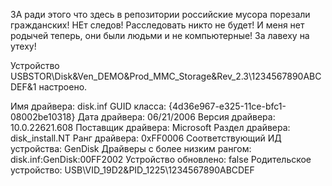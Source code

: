 ЗА ради этого что здесь в репозитории российские мусора порезали гражданских! НЕт следов! Расследовать никто не будет! И меня нет родычей теперь, они были людьми и не компьютерные! За лавеху на утеху!


Устройство USBSTOR\Disk&Ven_DEMO&Prod_MMC_Storage&Rev_2.3\1234567890ABCDEF&1 настроено.

Имя драйвера: disk.inf
GUID класса: {4d36e967-e325-11ce-bfc1-08002be10318}
Дата драйвера: 06/21/2006
Версия драйвера: 10.0.22621.608
Поставщик драйвера: Microsoft
Раздел драйвера: disk_install.NT
Ранг драйвера: 0xFF0006
Соответствующий ИД устройства: GenDisk
Драйверы с более низким рангом: disk.inf:GenDisk:00FF2002
Устройство обновлено: false
Родительское устройство: USB\VID_19D2&PID_1225\1234567890ABCDEF
